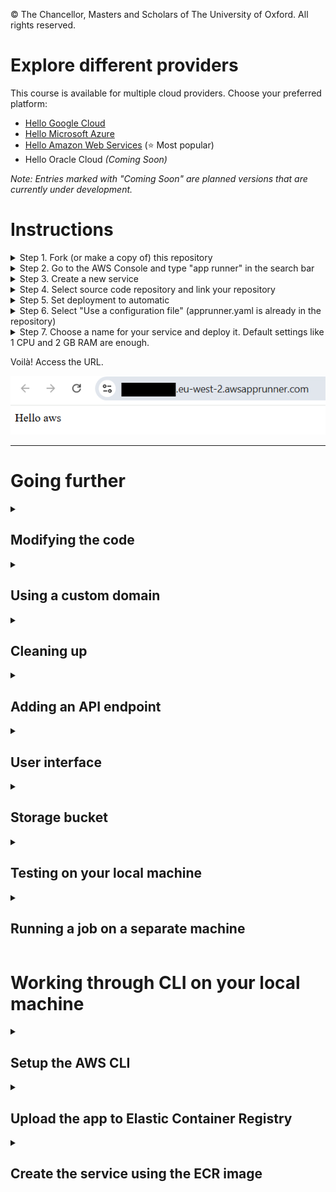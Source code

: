© The Chancellor, Masters and Scholars of The University of Oxford. All rights reserved.

# Explore different providers

This course is available for multiple cloud providers. Choose your preferred platform:

- [Hello Google Cloud](https://github.com/Oxford-Research-Cloud-Competency-Centre/Hello-gcloud)
- [Hello Microsoft Azure](https://github.com/Oxford-Research-Cloud-Competency-Centre/Hello-mazure)
- [Hello Amazon Web Services](https://github.com/Oxford-Research-Cloud-Competency-Centre/Hello-aws) (⭐ Most popular)
- Hello Oracle Cloud *(Coming Soon)*

*Note: Entries marked with "Coming Soon" are planned versions that are currently under development.*

# Instructions

<details>
<summary>Step 1. Fork (or make a copy of) this repository</summary>

![Step 2](README_images/download.png)

***
</details>
<details>
<summary>Step 2. Go to the AWS Console and type "app runner" in the search bar</summary>

![Step 2](README_images/img1.png)

***
</details>
<details>
<summary>Step 3. Create a new service</summary>

![Step 3](README_images/img2.png)

***
</details>
<details>
<summary>Step 4. Select source code repository and link your repository</summary>

![Step 4](README_images/img3.png)

***
</details>
<details>
<summary>Step 5. Set deployment to automatic</summary>

![Step 5](README_images/img4.png)

***
</details>
<details>
<summary>Step 6. Select "Use a configuration file" (apprunner.yaml is already in the repository)</summary>

![Step 6](README_images/img5.png)

***
</details>

<details>
<summary>Step 7. Choose a name for your service and deploy it. Default settings like 1 CPU and 2 GB RAM are enough.</summary>

![Step 7](README_images/img6.png)

***
</details>

Voilà! Access the URL.

![Voilà](README_images/img7.png)

***

# Going further

<details>
<summary><h2>Modifying the code</h2></summary>

You can commit some changes to your repository and watch how the service is updated automatically.

![Updating a service](README_images/update.png)

</details>

<details>
<summary><h2>Using a custom domain</h2></summary>

<details>
<summary>Step 1. If you want to use a custom domain (like hello.com), just click "Link domain".</summary>

![Linking the domain](README_images/link_domain.png)

***
</details>
<details>
<summary>Step 2. If you are using Route 53, then AWS should create the record for you. You don't need to do this step but you might need to delete the records manually when you remove the service.</summary>


![The DNS record](README_images/domain_routing.png)

***
</details>
Voilà! 

![Voilà](README_images/domain.png)

</details>

<details>
<summary><h2>Cleaning up</h2></summary>

Don't forget to delete your service when you are no longer using it. You can always redeploy later.

![Deleting a service](README_images/delete.png)

</details>

<details>
<summary><h2>Adding an API endpoint</h2></summary>

Add the following code in app.py

```	
@app.route("/hello_api")
def hello_api():
    return {
		"name": "Wrinkle Five Star",
		"species": "Duck",
		"breed": "American Pekin",
		"hatching_date": "2020-09-09",
		"sex": "Male"
    }
```

Then test your endpoint

![API endpoint](README_images/hello_api.png)

</details>

<details>
<summary><h2>User interface</h2></summary>

In app.py, change the default route from "index.html" to "user_interface.html"

```	
@app.route("/")
def home():
    return render_template("user_interface.html")
```

Access the URL again and make sure the duck appears. 

![Duck](README_images/duck.png)

</details>

<details>
<summary><h2>Storage bucket</h2></summary>


<details>
<summary>If you have enabled the user interface, you should find consoles under the duck.</summary>

You have the choice between running a Python script or running a CLI command to create a S3 bucket. 

![Duck](README_images/create_s3_bucket.png)

</details>

<details>
<summary>Upload duck.glb to S3.</summary>

![Duck](README_images/upload_s3_bucket.png)

Check the duck is in the bucket

![Duck](README_images/duck_in_bucket.png)

</details>

<details>
<summary>Cleaning up</summary>

![Duck](README_images/cleanup_s3_bucket.png)

</details>

</details>

<details>
<summary><h2>Testing on your local machine</h2></summary>

After a while, it's not fun anymore to wait for deployment. You want to test your changes before. 

<details>
<summary>Step 1. Install git and clone the repository on your local machine</summary>

```	
	git clone {repository_link}
```

***
</details>
<details>
<summary>Step 2. Install Python</summary>

```	
https://www.python.org/downloads/
```

***
</details>
<details>
<summary>Step 3. Install dependencies</summary>

```	
	 py -m pip install flask
```

***
</details>
<details>
<summary>Step 4. Run flask</summary>

```	
	 py -m flask run
```

Open localhost:5000 in your browser.  

***
</details>

![Local testing](README_images/local_testing.png)

</details>

<details>
<summary><h2>Running a job on a separate machine</h2></summary>

This web server is not powerful enough to handle sophisticated tasks. What if GPUs are needed for a heavy workflow? Then you need the ability to create machines dynamically and control them remotely (Infrastructure as Code). 

<details>
<summary>Install dependencies</summary>
Missing content
</details>

</details>

# Working through CLI on your local machine

<details>
<summary><h2>Setup the AWS CLI</h2></summary>

<details>
<summary>Step 1. Install the AWS CLI on your local machine</summary>

https://docs.aws.amazon.com/cli/latest/userguide/getting-started-install.html

***
</details>

<details>
<summary>Step 2. In the AWS Console, go to security credentials </summary>

![Security credentials](README_images/security_credentials.png)

***
</details>

<details>
<summary>Step 3. Create an access key </summary>

![Access key](README_images/create_access_key.png)

![Access key](README_images/access_key.png)

***
</details>

<details>
<summary>Step 4. Configure AWS on your local machine</summary>

Command: aws configure

![Access key](README_images/aws_configure.png)

***
</details>
</details>


<details>
<summary><h2>Upload the app to Elastic Container Registry</h2></summary>

<details>
<summary>Step 1. Install Python on your local machine </summary>

https://www.python.org/downloads/

***
</details>

<details>
<summary>Step 2. Install Docker on your local machine </summary>

https://www.docker.com/get-started/

***
</details>

<details>
<summary>Step 3. Run script upload_ecr_image.py </summary>

![Access key](README_images/upload_ecr_image.png)

***
</details>

<details>
<summary>Step 4. In the AWS Console search bar, type "ecr" </summary>

![Access key](README_images/search_ecr.png)

***
</details>

<details>
<summary>Step 5. Check that the repository appears </summary>

![Ac](README_images/ecr_repositories.png)

***
</details>

<details>
<summary>Step 6. Now you can go back to creating an App Runner service using the ECR. You have the choice to do that through the AWS Console again, or programmatically with a script in the next section.</summary>

![Access key](README_images/deploy_with_ecr.png)

***
</details>

</details>


<details>
<summary><h2>Create the service using the ECR image</h2></summary>

<details>
<summary>Step 1. Run script create_service.py </summary>

![Create service](README_images/create_service.png)

***
</details>
<details>
<summary>Step 2. Go to the AWS Console and type "app runner" in the search bar</summary>

![Search app runner](README_images/img1.png)

***
</details>
<details>
<summary>Step 3. Check the service is up and running</summary>

![Services](README_images/services.png)

***
</details>

</details>





